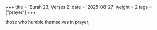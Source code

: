 +++
title = 'Surah 23, Verses 2'
date = '2025-08-27'
weight = 2
tags = ["prayer"]
+++

those who humble themselves in prayer;